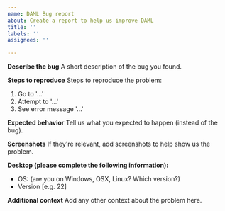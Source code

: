 ```yaml
---
name: DAML Bug report
about: Create a report to help us improve DAML
title: ''
labels: ''
assignees: ''

---
```


**Describe the bug**
A short description of the bug you found.

**Steps to reproduce**
Steps to reproduce the problem:
1. Go to '...'
2. Attempt to '...'
3. See error message '...'

**Expected behavior**
Tell us what you expected to happen (instead of the bug).

**Screenshots**
If they're relevant, add screenshots to help show us the problem.

**Desktop (please complete the following information):**
 - OS: (are you on Windows, OSX, Linux? Which version?)
 - Version [e.g. 22]

**Additional context**
Add any other context about the problem here.
